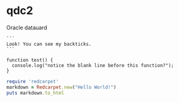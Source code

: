 # qdc2
Oracle datauard

````
```
Look! You can see my backticks.
```
````


```
function test() {
  console.log("notice the blank line before this function?");
}
```


```ruby
require 'redcarpet'
markdown = Redcarpet.new("Hello World!")
puts markdown.to_html
```

